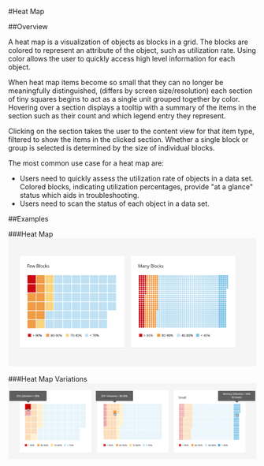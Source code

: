 #Heat Map

##Overview

A heat map is a visualization of objects as blocks in a grid. The blocks are colored to represent an attribute of the object, such as utilization rate. Using color allows the user to quickly access high level information for each object.  

When heat map items become so small that they can no longer be meaningfully distinguished,  (differs by screen size/resolution) each section of tiny squares begins to act as a single unit grouped together by color. Hovering over a section displays a tooltip with a summary of the items in the section such as their count and which legend entry they represent.

Clicking on the section takes the user to the content view for that item type, filtered to show the items in the clicked section. Whether a single block or group is selected is determined by the size of individual blocks.

The most common use case for a heat map are:
* Users need to quickly assess the utilization rate of objects in a data set. Colored blocks, indicating utilization percentages, provide "at a glance" status which aids in troubleshooting.
* Users need to scan the status of each object in a data set.

##Examples

###Heat Map
![Image of card title](img/heat-map.png)

###Heat Map Variations
![Image of card title](img/heat-map-hover.png)
